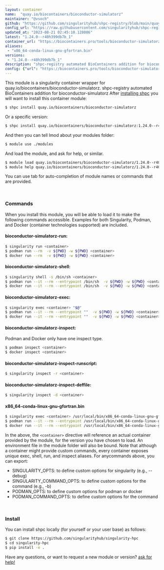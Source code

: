 ```yaml
---
layout: container
name:  "quay.io/biocontainers/bioconductor-simulatorz"
maintainer: "@vsoch"
github: "https://github.com/singularityhub/shpc-registry/blob/main/quay.io/biocontainers/bioconductor-simulatorz/container.yaml"
config_url: "https://raw.githubusercontent.com/singularityhub/shpc-registry/main/quay.io/biocontainers/bioconductor-simulatorz/container.yaml"
updated_at: "2023-08-21 02:45:10.128086"
latest: "1.24.0--r40h399db7b_1"
container_url: "https://biocontainers.pro/tools/bioconductor-simulatorz"
aliases:
 - "x86_64-conda-linux-gnu-gfortran.bin"
versions:
 - "1.24.0--r40h399db7b_1"
description: "shpc-registry automated BioContainers addition for bioconductor-simulatorz"
config: {"url": "https://biocontainers.pro/tools/bioconductor-simulatorz", "maintainer": "@vsoch", "description": "shpc-registry automated BioContainers addition for bioconductor-simulatorz", "latest": {"1.24.0--r40h399db7b_1": "sha256:fdf3978dae695934af48444b7630a4a0fc1ba229e302e935a50048c285eccb22"}, "tags": {"1.24.0--r40h399db7b_1": "sha256:fdf3978dae695934af48444b7630a4a0fc1ba229e302e935a50048c285eccb22"}, "docker": "quay.io/biocontainers/bioconductor-simulatorz", "aliases": {"x86_64-conda-linux-gnu-gfortran.bin": "/usr/local/bin/x86_64-conda-linux-gnu-gfortran.bin"}}
---
```


This module is a singularity container wrapper for quay.io/biocontainers/bioconductor-simulatorz.
shpc-registry automated BioContainers addition for bioconductor-simulatorz
After [installing shpc](#install) you will want to install this container module:


```bash
$ shpc install quay.io/biocontainers/bioconductor-simulatorz
```

Or a specific version:

```bash
$ shpc install quay.io/biocontainers/bioconductor-simulatorz:1.24.0--r40h399db7b_1
```

And then you can tell lmod about your modules folder:

```bash
$ module use ./modules
```

And load the module, and ask for help, or similar.

```bash
$ module load quay.io/biocontainers/bioconductor-simulatorz/1.24.0--r40h399db7b_1
$ module help quay.io/biocontainers/bioconductor-simulatorz/1.24.0--r40h399db7b_1
```

You can use tab for auto-completion of module names or commands that are provided.

<br>

### Commands

When you install this module, you will be able to load it to make the following commands accessible.
Examples for both Singularity, Podman, and Docker (container technologies supported) are included.

#### bioconductor-simulatorz-run:

```bash
$ singularity run <container>
$ podman run --rm  -v ${PWD} -w ${PWD} <container>
$ docker run --rm  -v ${PWD} -w ${PWD} <container>
```

#### bioconductor-simulatorz-shell:

```bash
$ singularity shell -s /bin/sh <container>
$ podman run --it --rm --entrypoint /bin/sh  -v ${PWD} -w ${PWD} <container>
$ docker run --it --rm --entrypoint /bin/sh  -v ${PWD} -w ${PWD} <container>
```

#### bioconductor-simulatorz-exec:

```bash
$ singularity exec <container> "$@"
$ podman run --it --rm --entrypoint ""  -v ${PWD} -w ${PWD} <container> "$@"
$ docker run --it --rm --entrypoint ""  -v ${PWD} -w ${PWD} <container> "$@"
```

#### bioconductor-simulatorz-inspect:

Podman and Docker only have one inspect type.

```bash
$ podman inspect <container>
$ docker inspect <container>
```

#### bioconductor-simulatorz-inspect-runscript:

```bash
$ singularity inspect -r <container>
```

#### bioconductor-simulatorz-inspect-deffile:

```bash
$ singularity inspect -d <container>
```


#### x86_64-conda-linux-gnu-gfortran.bin

```bash
$ singularity exec <container> /usr/local/bin/x86_64-conda-linux-gnu-gfortran.bin
$ podman run --it --rm --entrypoint /usr/local/bin/x86_64-conda-linux-gnu-gfortran.bin   -v ${PWD} -w ${PWD} <container> -c " $@"
$ docker run --it --rm --entrypoint /usr/local/bin/x86_64-conda-linux-gnu-gfortran.bin   -v ${PWD} -w ${PWD} <container> -c " $@"
```



In the above, the `<container>` directive will reference an actual container provided
by the module, for the version you have chosen to load. An environment file in the
module folder will also be bound. Note that although a container
might provide custom commands, every container exposes unique exec, shell, run, and
inspect aliases. For anycommands above, you can export:

 - SINGULARITY_OPTS: to define custom options for singularity (e.g., --debug)
 - SINGULARITY_COMMAND_OPTS: to define custom options for the command (e.g., -b)
 - PODMAN_OPTS: to define custom options for podman or docker
 - PODMAN_COMMAND_OPTS: to define custom options for the command

<br>

### Install

You can install shpc locally (for yourself or your user base) as follows:

```bash
$ git clone https://github.com/singularityhub/singularity-hpc
$ cd singularity-hpc
$ pip install -e .
```

Have any questions, or want to request a new module or version? [ask for help!](https://github.com/singularityhub/singularity-hpc/issues)